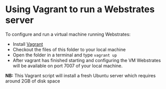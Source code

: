 Using Vagrant to run a Webstrates server
========================================

To configure and run a virtual machine running Webstrates:
 * Install [Vagrant](https://www.vagrantup.com)
 * Checkout the files of this folder to your local machine 
 * Open the folder in a terminal and type `vagrant up`
 * After vagrant has finished starting and configuring the VM Webstrates will be available on port 7007 of your local machine.
 
__NB:__ This Vagrant script will install a fresh Ubuntu server which requires around 2GB of disk space  

